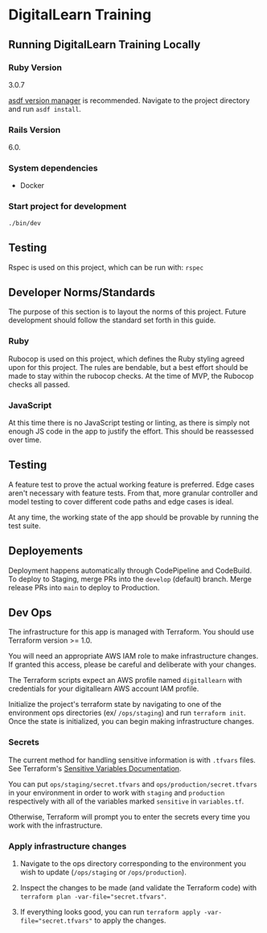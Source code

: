 # DigitalLearn Training

## Running DigitalLearn Training Locally

### Ruby Version

3.0.7

[asdf version manager](https://github.com/asdf-vm/asdf) is recommended. Navigate to the project directory and run `asdf install`.

### Rails Version

6.0.

### System dependencies

- Docker

### Start project for development

`./bin/dev`

## Testing

Rspec is used on this project, which can be run with: `rspec`

## Developer Norms/Standards

The purpose of this section is to layout the norms of this project. Future development should follow the standard set forth in this guide.

### Ruby

Rubocop is used on this project, which defines the Ruby styling agreed upon for this project. The rules are bendable, but a best effort should be made to stay within the rubocop checks. At the time of MVP, the Rubocop checks all passed.

### JavaScript

At this time there is no JavaScript testing or linting, as there is simply not enough JS code in the app to justify the effort. This should be reassessed over time.

## Testing

A feature test to prove the actual working feature is preferred. Edge cases aren't necessary with feature tests. From that, more granular controller and model testing to cover different code paths and edge cases is ideal.

At any time, the working state of the app should be provable by running the test suite.

## Deployements

Deployment happens automatically through CodePipeline and CodeBuild. To deploy to Staging, merge PRs into the `develop` (default) branch. Merge release PRs into `main` to deploy to Production.

## Dev Ops

The infrastructure for this app is managed with Terraform. You should use Terraform version >= 1.0.

You will need an appropriate AWS IAM role to make infrastructure changes. If granted this access, please be careful and deliberate with your changes.

The Terraform scripts expect an AWS profile named `digitallearn` with credentials for your digitallearn AWS account IAM profile.

Initialize the project's terraform state by navigating to one of the environment ops directories (ex/ `/ops/staging`) and run `terraform init`. Once the state is initialized, you can begin making infrastructure changes.

### Secrets

The current method for handling sensitive information is with `.tfvars` files. See Terraform's [Sensitive Variables Documentation](https://learn.hashicorp.com/tutorials/terraform/sensitive-variables).

You can put `ops/staging/secret.tfvars` and `ops/production/secret.tfvars` in your environment in order to work with `staging` and `production` respectively with all of the variables marked `sensitive` in `variables.tf`.

Otherwise, Terraform will prompt you to enter the secrets every time you work with the infrastructure.

### Apply infrastructure changes

1. Navigate to the ops directory corresponding to the environment you wish to update (`/ops/staging` or `/ops/production`).

2. Inspect the changes to be made (and validate the Terraform code) with `terraform plan -var-file="secret.tfvars"`.

3. If everything looks good, you can run `terraform apply -var-file="secret.tfvars"` to apply the changes.
